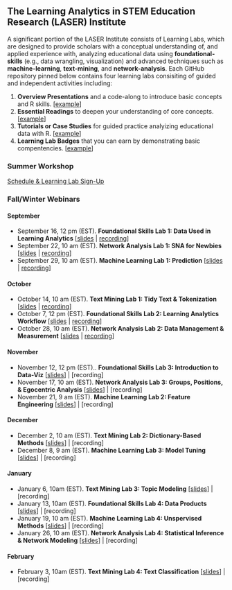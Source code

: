 ## The Learning Analytics in STEM Education Research (LASER) Institute 

A significant portion of the LASER Institute consists of Learning Labs, which are designed to provide scholars with a conceptual understanding of, and applied experience with, analyzing educational data using **foundational-skills** (e.g., data wrangling, visualization) and advanced techniques such as  **machine-learning**, **text-mining**, and **network-analysis**. Each GitHub repository pinned below contains four learning labs consisiting of guided and independent activities including:
1.  **Overview Presentations** and a code-along to introduce basic concepts and R skills. [[example](https://laser-institute.github.io/network-analysis/lab-4/sna-lab-4-slides.html)] 
2.  **Essential Readings** to deepen your understanding of core concepts. [[example](https://laser-institute.github.io/network-analysis/lab-4/sna-lab-4-readings.html)]
3.  **Tutorials or Case Studies** for guided practice analyizing educational data with R. [[example](https://laser-institute.github.io/network-analysis/lab-4/sna-lab-4-case-study-key.html)]
4.  **Learning Lab Badges** that you can earn by demonstrating basic compentencies. [[example](https://laser-institute.github.io/network-analysis/lab-4/sna-lab-4-badge.html)]

### Summer Workshop
[Schedule & Learning Lab Sign-Up](https://docs.google.com/document/d/1_vI6pf00ozJOHOooTNZh9g3P0KacxYWDo74fin_5Kgw/edit?usp=sharing)

### Fall/Winter Webinars
#### September
- September 16, 12 pm (EST). **Foundational Skills Lab 1: Data Used in Learning Analytics** [[slides](https://laser-institute.github.io/foundational-skills/foundation_lab_1/index.html#1) | [recording](https://ncsu.zoom.us/rec/share/Vy41XB4h0qCXiBnDON5-tfqormiBxC4QqOkcvAE3KvWdo6BKm8NXPTHXpqe31sO2.9Cq8Gs9Wz-96UBJa)]
- September 22, 10 am (EST). **Network Analysis Lab 1: SNA for Newbies** [[slides](https://laser-institute.github.io/network-analysis/lab-1/sna-lab-1-slides.html#1) | [recording](https://ncsu.zoom.us/rec/share/dZX7dqt_SQPQVFHOG4ZiX-Kr0UsPC84IGnrjhh_RnC5Tf-aAgNF0mb8DzcZnUPVs.cbNdKW9-zXNkQl0a)] 
- September 29, 10 am (EST). **Machine Learning Lab 1: Prediction** [[slides](https://laser-institute.github.io/machine-learning/lab-1/ll-1-overview-presentation.html#1) | [recording](https://ncsu.zoom.us/rec/share/V5-erll-xopHU_3RVA3vkkGFBsAF-84B6Ew0DVc4EzJW9uCQ9lvhSzALDZiPi86V.dH-Qlt3Spoblc9IR)]

#### October
- October 14, 10 am (EST). **Text Mining Lab 1: Tidy Text & Tokenization** [[slides](https://laser-institute.github.io/text-mining/lab-1/slides/tm-lab-1-slides.html) | [recording](https://ncsu.zoom.us/rec/share/dNl-h00tWMMHulMQyhC7Z2gILYaddbzYR5Ll-kQ7BazjAuIKnXa9M-BXyg2FdrfA.u4enjaQDSINtlvyC)]
- October 7, 12 pm (EST). **Foundational Skills Lab 2: Learning Analytics Workflow** [[slides](https://laser-institute.github.io/foundational-skills/foundation_lab_2/la_workflow_slides.html) | [recording](https://ncsu.zoom.us/rec/share/0uwlkEzz3fsaEeKWj49LFuGzBA4hLI3QlhRnlp_a4rtcpwKgT1zHHrXdaUIbkjPz.IcMEtFKdxk6fOHa2)]
- October 28, 10 am (EST). **Network Analysis Lab 2: Data Management & Measurement** [[slides](https://laser-institute.github.io/network-analysis/lab-2/sna-lab-2-slides.html#1) | [recording](https://ncsu.zoom.us/rec/share/YgNVOuiiTbFU0KiB6MozG_hfQpEnCoD0BbqLU-K7pOLkuFgYQ4ZEIWvDZzmPHtj_.Ixb19CFKdKzkRBm_)]

#### November

- November 12, 12 pm (EST).. **Foundational Skills Lab 3: Introduction to Data-Viz** [[slides](https://laser-institute.github.io/foundational-skills/foundation_lab_3/intro_dataviz.html)] | [recording]
- November 17, 10 am (EST). **Network Analysis Lab 3: Groups, Positions, & Egocentric Analysis** [[slides](https://laser-institute.github.io/network-analysis/lab-3/sna-lab-3-slides.html#1)] | [recording]
- November 21, 9 am (EST). **Machine Learning Lab 2: Feature Engineering** [[slides](https://laser-institute.github.io/machine-learning/lab-2/ll-2-overview-presentation.html#1)] | [recording]

#### December
- December 2, 10 am (EST). **Text Mining Lab 2: Dictionary-Based Methods** [[slides](https://laser-institute.github.io/text-mining/lab-2/slides/tm-lab-2-slides.html)] | [recording]
- December 8, 9 am (EST). **Machine Learning Lab 3: Model Tuning** [[slides](https://laser-institute.github.io/machine-learning/lab-3/ll-3-overview-presentation.html#1)] | [recording]


#### January
- January 6, 10am (EST). **Text Mining Lab 3: Topic Modeling** [[slides](https://laser-institute.github.io/text-mining/lab-3/tm-lab-3-slides.html)] | [recording]
- January 13, 10am (EST). **Foundational Skills Lab 4: Data Products** [[slides](https://laser-institute.github.io/foundational-skills/foundation_lab_4/lab4_product_slides.html#1)] | [recording]
- January 19, 10 am (EST). **Machine Learning Lab 4: Unspervised Methods** [[slides](https://laser-institute.github.io/machine-learning/lab-4/ll-4-overview-presentation.html#1)] | [recording]
- January 26, 10 am (EST). **Network Analysis Lab 4: Statistical Inference & Network Modeling** [[slides](https://laser-institute.github.io/network-analysis/lab-4/sna-lab-4-slides.html#1)] | [recording]

#### February
- February 3, 10am (EST). **Text Mining Lab 4: Text Classification** [[slides](https://laser-institute.github.io/text-mining/lab-4/slides/tm-lab-4-slides.html)] | [recording]
